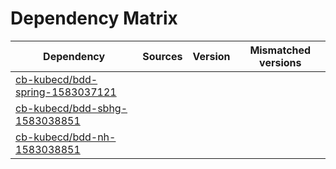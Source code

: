 # Dependency Matrix

Dependency | Sources | Version | Mismatched versions
---------- | ------- | ------- | -------------------
[cb-kubecd/bdd-spring-1583037121](https://github.com/cb-kubecd/bdd-spring-1583037121.git) |  | []() | 
[cb-kubecd/bdd-sbhg-1583038851](https://github.com/cb-kubecd/bdd-sbhg-1583038851.git) |  | []() | 
[cb-kubecd/bdd-nh-1583038851](https://github.com/cb-kubecd/bdd-nh-1583038851.git) |  | []() | 
